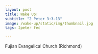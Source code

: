 ```yaml
---
layout: post
title: Wake Up!
subtitle: "2 Peter 3:3-13"
image: /wake-up/static/img/thumbnail.jpg
tags: 2peter fec

---
```

Fujian Evangelical Church (Richmond)
